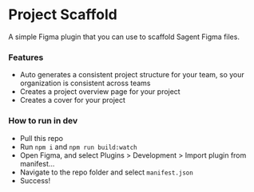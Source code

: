 # Project Scaffold
A simple Figma plugin that you can use to scaffold Sagent Figma files.

### Features
* Auto generates a consistent project structure for your team, so your organization is consistent across teams
* Creates a project overview page for your project
* Creates a cover for your project

### How to run in dev
* Pull this repo
* Run `npm i` and `npm run build:watch`
* Open Figma, and select Plugins > Development > Import plugin from manifest...
* Navigate to the repo folder and select `manifest.json`
* Success!
